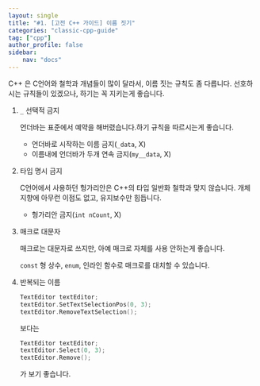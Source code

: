 ```yaml
---
layout: single
title: "#1. [고전 C++ 가이드] 이름 짓기"
categories: "classic-cpp-guide"
tag: ["cpp"]
author_profile: false
sidebar: 
    nav: "docs"
---
```


C++ 은 C언어와 철학과 개념들이 많이 달라서, 이름 짓는 규칙도 좀 다릅니다. 선호하시는 규칙들이 있겠으나, 하기는 꼭 지키는게 좋습니다.

1. `_` 선택적 금지
   
    언더바는 표준에서 예약을 해버렸습니다.하기 규칙을 따르시는게 좋습니다.

    * 언더바로 시작하는 이름 금지(`_data`, X)
    * 이름내에 언더바가 두개 연속 금지(`my__data`, X)

2. 타입 명시 금지
    
    C언어에서 사용하던 헝가리안은 C++의 타입 일반화 철학과 맞지 않습니다. 개체 지향에 아무런 이점도 없고, 유지보수만 힘듭니다.

    * 헝가리안 금지(`int nCount`, X)

3. 매크로 대문자
   
    매크로는 대문자로 쓰지만, 아예 매크로 자체를 사용 안하는게 좋습니다.

    `const` 형 상수, `enum`, 인라인 함수로 매크로를 대치할 수 있습니다.

4. 반복되는 이름 

    ```cpp
    TextEditor textEditor;
    textEditor.SetTextSelectionPos(0, 3);
    textEditor.RemoveTextSelection();
    ```

    보다는

    ```cpp
    TextEditor textEditor;
    textEditor.Select(0, 3);
    textEditor.Remove();
    ```

    가 보기 좋습니다.